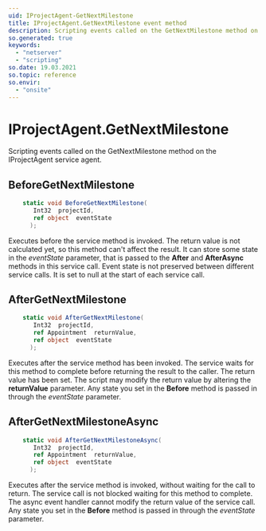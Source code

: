 ```yaml
---
uid: IProjectAgent-GetNextMilestone
title: IProjectAgent.GetNextMilestone event method
description: Scripting events called on the GetNextMilestone method on the IProjectAgent service agent.
so.generated: true
keywords:
  - "netserver"
  - "scripting"
so.date: 19.03.2021
so.topic: reference
so.envir:
  - "onsite"
---
```

# IProjectAgent.GetNextMilestone

Scripting events called on the <see cref='M:SuperOffice.CRM.Services.IProjectAgent.GetNextMilestone'>GetNextMilestone</see> method on the <see cref='IProjectAgent'>IProjectAgent</see>  service agent.

## BeforeGetNextMilestone
```cs
    static void BeforeGetNextMilestone(
       Int32  projectId,
       ref object  eventState
      );
```
Executes before the service method is invoked.
The return value is not calculated yet, so this method can't affect the result.
It can store some state in the *eventState* parameter, that is passed to the **After** and **AfterAsync** methods in this service call.
Event state is not preserved between different service calls. It is set to null at the start of each service call.
## AfterGetNextMilestone
```cs
    static void AfterGetNextMilestone(
       Int32  projectId,
       ref Appointment  returnValue,
       ref object  eventState
      );
```
Executes after the service method has been invoked. The service waits for this method to complete before returning the result to the caller.
The return value has been set. The script may modify the return value by altering the **returnValue** parameter.
Any state you set in the **Before** method is passed in through the *eventState* parameter.
## AfterGetNextMilestoneAsync
```cs
    static void AfterGetNextMilestoneAsync(
       Int32  projectId,
       ref Appointment  returnValue,
       ref object  eventState
      );
```
Executes after the service method is invoked, without waiting for the call to return.
The service call is not blocked waiting for this method to complete.
The async event handler cannot modify the return value of the service call.
Any state you set in the **Before** method is passed in through the *eventState* parameter.

